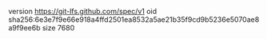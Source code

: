 version https://git-lfs.github.com/spec/v1
oid sha256:6e3e7f9e66e918a4ffd2501ea8532a5ae21b35f9cd9b5236e5070ae8a9f9ee6b
size 7680

